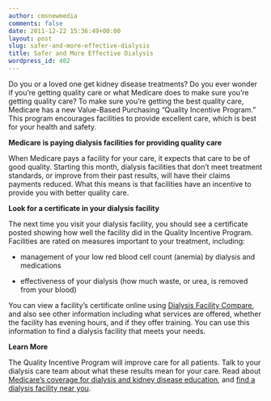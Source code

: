```yaml
---
author: cmsnewmedia
comments: false
date: 2011-12-22 15:36:49+00:00
layout: post
slug: safer-and-more-effective-dialysis
title: Safer and More Effective Dialysis
wordpress_id: 402
---
```


Do you or a loved one get kidney disease treatments? Do you ever wonder if you’re getting quality care or what Medicare does to make sure you’re getting quality care? To make sure you’re getting the best quality care, Medicare has a new Value-Based Purchasing “Quality Incentive Program.” This program encourages facilities to provide excellent care, which is best for your health and safety.

**Medicare is paying dialysis facilities for providing quality care**

When Medicare pays a facility for your care, it expects that care to be of good quality. Starting this month, dialysis facilities that don’t meet treatment standards, or improve from their past results, will have their claims payments reduced. What this means is that facilities have an incentive to provide you with better quality care.

**Look for a certificate in your dialysis facility**

The next time you visit your dialysis facility, you should see a certificate posted showing how well the facility did in the Quality Incentive Program. Facilities are rated on measures important to your treatment, including:



	
  * management of your low red blood cell count (anemia) by dialysis and medications

	
  * effectiveness of your dialysis (how much waste, or urea, is removed from your blood)


You can view a facility’s certificate online using [Dialysis Facility Compare](http://www.medicare.gov/Dialysis/), and also see other information including what services are offered, whether the facility has evening hours, and if they offer training. You can use this information to find a dialysis facility that meets your needs.

**Learn More**

The Quality Incentive Program will improve care for all patients. Talk to your dialysis care team about what these results mean for your care. Read about [Medicare’s coverage for dialysis and kidney disease education](http://www.medicare.gov/Publications/Pubs/pdf/10128.pdf), and [find a dialysis facility near you](http://www.medicare.gov/Dialysis/).
